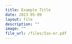 ```yaml
---
title: Example Title
date: 2023-05-09
layout: file
description: ""
image: ""
file_url: /files/Iso-er.pdf
---
```

